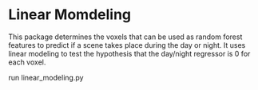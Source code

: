 # Linear Momdeling
This package determines the voxels that can be used as random forest features
to predict if a scene takes place during the day or night.  It uses linear
modeling to test the hypothesis that the day/night regressor is 0 for each 
voxel.

run linear\_modeling.py
